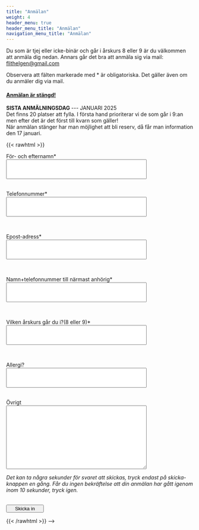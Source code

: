 ```yaml
---
title: "Anmälan"
weight: 4
header_menu: true
header_menu_title: "Anmälan"
navigation_menu_title: "Anmälan"
---
```


Du som är tjej eller icke-binär och går i årskurs 8 eller 9 är du välkommen att anmäla dig nedan. Annars går det bra att anmäla sig via mail: flithelgen@gmail.com

Observera att fälten markerade med * är obligatoriska. Det gäller även om du anmäler dig via mail.

#### <u>Anmälan är stängd!</u>

<!-- Om du är tjej eller ickebinär och går i årskurs 8 eller 9 är du välkommen att anmäla dig nedan. Annars går det bra att anmäla sig via mail: flithelgen@gmail.com

Observera att fälten martkerade med * är obligatoriska. Det gäller även vid anmälning via mail.-->

__SISTA ANMÄLNINGSDAG__
--- JANUARI 2025
<br>
Det finns 20 platser att fylla. I första hand prioriterar vi de som går i 9:an men efter det är det först till kvarn som gäller!
<br>
När anmälan stänger har man möjlighet att bli reserv, då får man information den 17 januari.
 
{{< rawhtml >}}
<script type="text/javascript">var submitted=false;</script>
<iframe name="form_iframe" id="form_iframe" style="display:none;" onload="
      if (submitted) {
            window.location='/tack-for-anmalan';
      }
"></iframe> 


<form action="https://docs.google.com/forms/d/e/1FAIpQLSf7CnwNi71u01eGmxQ0xRD1BWbDd2MAwvOflVhCbIZRigejpw/formResponse" target="form_iframe" onsubmit="submitted=true">

  <label>För- och efternamn*</label> <br>
        <input type="text" placeholder="" class="form-input" name="entry.754322292" required>
        <br>
        <br>

   <label>Telefonnummer*</label> <br>
        <input type="tel" placeholder="" class="form-input" name="entry.1032050923" required></input>
        <br>
        
<br>

  <label>Epost-adress*</label> <br>
        <input type="email" placeholder="" class="form-input" name="entry.748088617" required>
        <br>

<br>

 <label>Namn+telefonnummer till närmast anhörig*</label> <br>
        <input type="text" placeholder="" class="form-input" name="entry.256356280" required>
        <br>

<br>

 <label>Vilken årskurs går du i?(8 eller 9)*</label> <br>
        <input type="text" placeholder="" class="form-input" name="entry.1497228969" required>
        <br>

<br>

<label>Allergi?</label> <br>
        <input type="text" placeholder="" class="form-input" name="entry.1057051356" >
        <br>
<br>


<label>Övrigt</label> <br>
        <textarea type="text" placeholder="" class="form-text" rows="9" name="entry.1660698277" ></textarea>
        <br>
        


<p><i>Det kan ta några sekunder för svaret att skickas, tryck endast på skicka-knappen en gång. Får du ingen bekräftelse att din anmälan har gått igenom inom 10 sekunder, tryck igen.</i></p>
<br>
   <input type="submit" class="submit" value="Skicka in">
</form>

<style>
.form-input {
      width: 75%;
      padding: 17px 15px; /*line-height: 20px; */
}
.submit {
      width: 20%;
}
.form-text{
      width: 75%;
      padding: 17px 15px;
}
</style>

{{< /rawhtml >}}
-->
